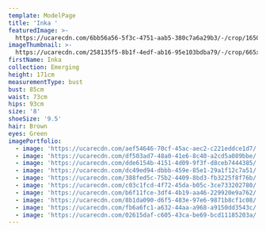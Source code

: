 ```yaml
---
template: ModelPage
title: 'Inka '
featuredImage: >-
  https://ucarecdn.com/6bb56a56-5f3c-4751-aab5-380c7a6a29b3/-/crop/1650x963/0,24/-/preview/
imageThumbnail: >-
  https://ucarecdn.com/258135f5-8b1f-4edf-ab16-95e103bdba79/-/crop/665x971/34,0/-/preview/
firstName: Inka
collection: Emerging
height: 171cm
measurementType: bust
bust: 85cm
waist: 73cm
hips: 93cm
size: '8'
shoeSize: '9.5'
hair: Brown
eyes: Green
imagePortfolio:
  - image: 'https://ucarecdn.com/aef54646-70cf-45ac-aec2-c221eddce1d7/'
  - image: 'https://ucarecdn.com/df503ad7-48a0-41e6-8c40-a2cd5a089bbe/'
  - image: 'https://ucarecdn.com/dde6154b-4151-4d09-9f3f-d8ceb7444385/'
  - image: 'https://ucarecdn.com/dc49ed94-dbbb-459e-85e1-29a1f12c7a51/'
  - image: 'https://ucarecdn.com/388fed5c-75b2-4409-8bd3-fb3225f8f76b/'
  - image: 'https://ucarecdn.com/c03c1fcd-4f72-45da-b05c-3ce733202780/'
  - image: 'https://ucarecdn.com/b6f11fce-3df4-4b19-aa46-229920e9a762/'
  - image: 'https://ucarecdn.com/8b1da090-d6f5-483e-97e6-9871b8cf1c08/'
  - image: 'https://ucarecdn.com/fb6a6fc1-a632-44aa-a968-a9150dd3543c/'
  - image: 'https://ucarecdn.com/02615daf-c605-43ca-be69-bcd11185203a/'
---
```


